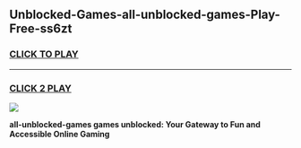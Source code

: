 
## Unblocked-Games-all-unblocked-games-Play-Free-ss6zt
<h3>
<a href="https://clearcache.space/e2bc6b?title=all-unblocked-games&ref=21A">CLICK TO PLAY</a></h3>
<hr>

<h3>
<a href="https://clearcache.space/e2bc6b?title=all-unblocked-games&ref=21A">CLICK 2 PLAY</a>
  
</h3>

<a href="https://clearcache.space/e2bc6b?title=all-unblocked-games&ref=21A"><img src="https://clearcache.store/games.png"></a>


**all-unblocked-games games unblocked: Your Gateway to Fun and Accessible Online Gaming**
